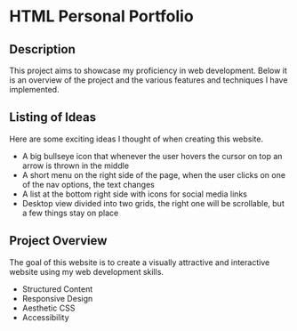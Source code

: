 # HTML Personal Portfolio

## Description

This project aims to showcase my proficiency in web development. Below it is an overview of the project and the various features and techniques I have implemented.

## Listing of Ideas

Here are some exciting ideas I thought of when creating this website.

+ A big bullseye icon that whenever the user hovers the cursor on top an arrow is thrown in the middle
+ A short menu on the right side of the page, when the user clicks on one of the nav options, the text changes
+ A list at the bottom right side with icons for social media links
+ Desktop view divided into two grids, the right one will be scrollable, but a few things stay on place

## Project Overview

The goal of this website is to create a visually attractive and interactive website using my web development skills.

+ Structured Content
+ Responsive Design
+ Aesthetic CSS
+ Accessibility